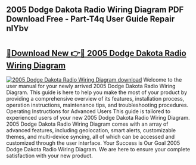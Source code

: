 ## 2005 Dodge Dakota Radio Wiring Diagram PDF Download Free - Part-T4q User Guide Repair nlYbv

# <h2><a href="http://dfhb2c9.blite.top/?on=2005+Dodge+Dakota+Radio+Wiring+Diagram">🔗Download New 👉🔴 2005 Dodge Dakota Radio Wiring Diagram</a></h2>

[![2005 Dodge Dakota Radio Wiring Diagram download](https://i.imgur.com/lujVjoI.png)](http://dfhb2c9.blite.top/?on=2005+Dodge+Dakota+Radio+Wiring+Diagram)
Welcome to the user manual for your newly arrived 2005 Dodge Dakota Radio Wiring Diagram. This guide is here to help you make the most of your product by providing a comprehensive overview of its features, installation process, operation instructions, maintenance tips, and troubleshooting procedures. Operating Instructions for Advanced Users This guide is tailored to experienced users of your new 2005 Dodge Dakota Radio Wiring Diagram. 2005 Dodge Dakota Radio Wiring Diagram comes with an array of advanced features, including geolocation, smart alerts, customizable themes, and multi-device syncing, all of which can be accessed and customized through the user interface. Your Success is Our Goal 2005 Dodge Dakota Radio Wiring Diagram. We are here to ensure your complete satisfaction with your new product.
